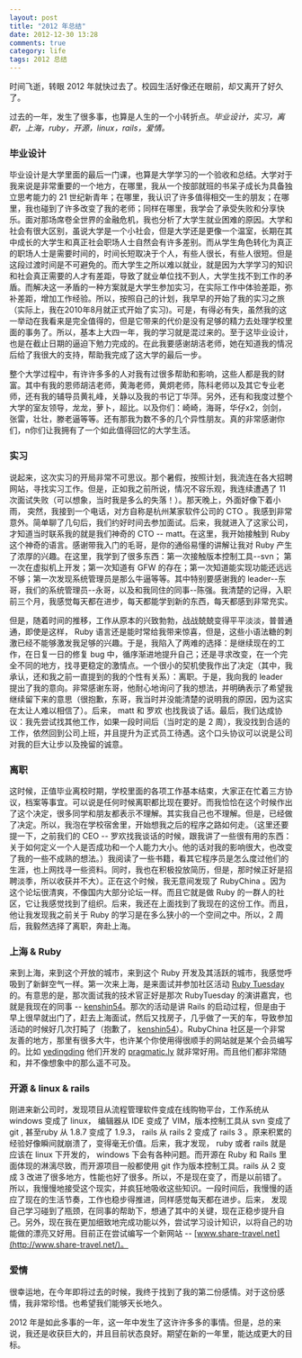```yaml
---
layout: post
title: "2012 年总结"
date: 2012-12-30 13:28
comments: true
category: life
tags: 2012 总结 
---
```


时间飞逝，转眼 2012 年就快过去了。校园生活好像还在眼前，却又离开了好久了。

过去的一年，发生了很多事，也算是人生的一个小转折点。*毕业设计，实习，离职，上海，ruby，开源，linux，rails，爱情。*


<!--more-->

### 毕业设计

毕业设计是大学里面的最后一门课，也算是大学学习的一个验收和总结。大学对于我来说是非常重要的一个地方，在哪里，我从一个按部就班的书呆子成长为具备独立思考能力的 21 世纪新青年；在哪里，我认识了许多值得相交一生的朋友；在哪里，我也碰到了许多改变了我的老师；同样在哪里，我学会了承受失败和分享快乐。面对那场席卷全世界的金融危机，我也分析了大学生就业困难的原因。大学和社会有很大区别，虽说大学是一个小社会，但是大学还是更像一个温室，长期在其中成长的大学生和真正社会职场人士自然会有许多差别。而从学生角色转化为真正的职场人士是需要时间的，时间长短取决于个人，有些人很长，有些人很短。但是这段过渡时间是不可避免的。而大学生之所以难以就业，就是因为大学学习的知识和社会真正需要的人才有差距，导致了就业单位找不到人，大学生找不到工作的矛盾。而解决这一矛盾的一种方案就是大学生参加实习，在实际工作中体验差距，弥补差距，增加工作经验。所以，按照自己的计划，我早早的开始了我的实习之旅（实际上，我在2010年8月就正式开始了实习)。可是，有得必有失，虽然我的这一举动在我看来是完全值得的，但是它带来的代价是没有足够的精力去处理学校里面的事务了。所以，基本上大四一年，我的学习就是混过来的。至于这毕业设计，也是在截止日期的逼迫下勉力完成的。在此我要感谢胡洁老师，她在知道我的情况后给了我很大的支持，帮助我完成了这大学的最后一步。

整个大学过程中，有许许多多的人对我有过很多帮助和影响，这些人都是我的财富。其中有我的恩师胡洁老师，黄海老师，黄炯老师，陈科老师以及其它专业老师，还有我的辅导员黄礼峰，关静以及我的书记丁华萍。另外，还有和我度过整个大学的室友领导，龙龙，萝卜，超比。以及你们：崎崎，海哥，华仔x2，剑剑，张雷，壮壮，滕老逼等等。还有那我为数不多的几个异性朋友。真的非常感谢你们，n你们让我拥有了一个如此值得回忆的大学生活。


### 实习

说起来，这次实习的开局非常不可思议。那个暑假，按照计划，我流连在各大招聘网站，寻找实习工作。但是，正如我之前所说，情况不容乐观，我连续遭遇了 11 次面试失败（可以想象，当时我是多么的失落！）。那天晚上，外面好像下着小雨， 突然，我接到一个电话，对方自称是杭州某家软件公司的 CTO 。我感到非常意外。简单聊了几句后，我们约好时间去参加面试。后来，我就进入了这家公司，才知道当时联系我的就是我们神奇的 CTO -- matt。在这里，我开始接触到 Ruby 这个神奇的语言。感谢带我入门的毛哥，是你的通俗易懂的讲解让我对 Ruby 产生了浓厚的兴趣。在这里，我学到了很多东西：第一次接触版本控制工具--svn； 第一次在虚拟机上开发；第一次知道有 GFW 的存在；第一次知道能实现功能还远远不够；第一次发现系统管理员是那么牛逼等等。其中特别要感谢我的 leader--东哥，我们的系统管理员--永哥，以及和我同住的同事--陈强。我清楚的记得，入职前三个月，我感觉每天都在进步，每天都能学到新的东西，每天都感到非常充实。

但是，随着时间的推移，工作从原本的兴致勃勃，战战兢兢变得平平淡淡，普普通通，即使是这样， Ruby 语言还是能时常给我带来惊喜，但是，这些小语法糖的刺激已经不能够激发我足够的兴趣。于是，我陷入了两难的选择：是继续现在的工作，在日复一日的修复 bug 中，循序渐进地提升自己；还是寻求改变，在一个完全不同的地方，找寻更稳定的激情点。一个很小的契机使我作出了决定（其中，我承认，还和我之前一直提到的我的个性有关系）：离职。于是，我向我的 leader 提出了我的意向。非常感谢东哥，他耐心地询问了我的想法，并明确表示了希望我继续留下来的意思（很抱歉，东哥，我当时并没能清楚的说明我的原因，因为这实在太让人难以相信了）。后来， matt 和 罗欢 也找我谈了话。最后，我们达成协议：我先尝试找其他工作，如果一段时间后（当时定的是 2 周），我没找到合适的工作，依然回到公司上班，并且提升为正式员工待遇。这个口头协议可以说是公司对我的巨大让步以及挽留的诚意。


### 离职

这时候，正值毕业离校时期，学校里面的各项工作基本结束，大家正在忙着三方协议，档案等事宜。可以说是任何时候离职都比现在要好。而我恰恰在这个时候作出了这个决定，很多同学和朋友都表示不理解。其实我自己也不理解。但是，已经做了决定。所以，我泡在学校宿舍里，开始想我之后的程序之路如何走。（这里还要提一下，之前我们的 CEO -- 罗欢找我谈话的时候，跟我讲了一些很有用的东西：关于如何定义一个人是否成功和一个人能力大小。他的话对我的影响很大，也改变了我的一些不成熟的想法。）我阅读了一些书籍，看其它程序员是怎么度过他们的生涯，也上网找寻一些资料。同时，我也在积极投放简历，但是，那时候正好是招聘淡季，所以收获并不大）。正在这个时候，我无意间发现了 RubyChina 。因为这个论坛很清爽，不像国内大部分论坛一样。而且它就是做 Ruby 的一群人的社区，它让我感觉找到了组织。后来，我还在上面找到了我现在的这份工作。而且，他让我发现我之前关于 Ruby 的学习是在多么狭小的一个空间之中。所以，2 周后，我毅然选择了离职，奔赴上海。


### 上海 & Ruby

来到上海，来到这个开放的城市，来到这个 Ruby 开发及其活跃的城市，我感觉呼吸到了新鲜空气一样。第一次来上海，是来面试并参加社区活动 [Ruby Tuesday](http://ruby-china.org/topics/node31) 的。有意思的是，那次面试我的技术官正好是那次 RubyTuesday 的演讲嘉宾，也就是我现在的同事 -- [kenshin54](http://ruby-china.org/kenshin54)。那次的活动是讲 Rails 的启动过程，但是由于早上很早就出门了，赶去上海面试，然后又找房子，几乎做了一天的车，导致参加活动的时候好几次打盹了（抱歉了， [kenshin54](http://ruby-china.org/kenshin54)）。RubyChina 社区是一个非常友善的地方，那里有很多大牛，也许某个你使用得很顺手的网站就是某个会员编写的。比如 [yedingding](http://ruby-china.org/yedingding) 他们开发的 [pragmatic.ly](https://pragmatic.ly) 就非常好用。而且他们都非常随和，并不像想象中的那么遥不可及。


### 开源 & linux & rails

刚进来新公司时，发现项目从流程管理软件变成在线购物平台，工作系统从 windows 变成了 linux， 编辑器从 IDE 变成了 VIM，版本控制工具从 svn 变成了 git , 甚至ruby 从 1.8.7 变成了 1.9.3， rails 从 rails 2 变成了 rails 3 。原来积累的经验好像瞬间就崩溃了，变得毫无价值。后来，我才发现， ruby 或者 rails 就是应该在 linux 下开发的， windows 下会有各种问题。而开源在 Ruby 和 Rails 里面体现的淋漓尽致，而开源项目一般都使用 git 作为版本控制工具。rails 从 2 变成 3 改进了很多地方，性能也好了很多。所以，不是现在变了，而是以前错了。所以，我慢慢地接受这个现实，并疯狂地吸收这些知识。一段时间后，我慢慢的适应了现在的生活节奏，工作也稳步得推进，同样感觉每天都在进步。后来， 发现自己学习碰到了瓶颈，在同事的帮助下，想通了其中的关键，现在正稳步提升自己。另外，现在我在更加细致地完成功能以外，尝试学习设计知识，以将自己的功能做的漂亮又好用。目前正在尝试编写一个新网站 -- [www.share-travel.net](http://www.share-travel.net/)。


### 爱情

很幸运地，在今年即将过去的时候，我终于找到了我的第二份感情。对于这份感情，我非常珍惜。也希望我们能够天长地久。



2012 年是如此多事的一年，这一年中发生了这许许多多的事情。但是，总的来说，我还是收获巨大的，并且目前状态良好。期望在新的一年里，能达成更大的目标。
